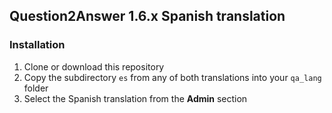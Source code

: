 ## Question2Answer 1.6.x Spanish translation

### Installation

1. Clone or download this repository
1. Copy the subdirectory `es` from any of both translations into your `qa_lang` folder
1. Select the Spanish translation from the **Admin** section
